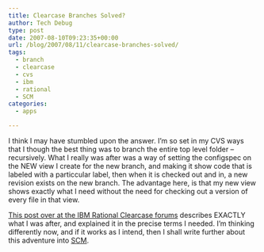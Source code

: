 ```yaml
---
title: Clearcase Branches Solved?
author: Tech Debug
type: post
date: 2007-08-10T09:23:35+00:00
url: /blog/2007/08/11/clearcase-branches-solved/
tags:
  - branch
  - clearcase
  - cvs
  - ibm
  - rational
  - SCM
categories:
  - apps

---
```

I think I may have stumbled upon the answer. I&#8217;m so set in my CVS ways that I though the best thing was to branch the entire top level folder &#8211; recursively. What I really was after was a way of setting the configspec on the NEW view I create for the new branch, and making it show code that is labeled with a particcular label, then when it is checked out and in, a new revision exists on the new branch. The advantage here, is that my new view shows exactly what I need without the need for checking out a version of every file in that view.

[This post over at the IBM Rational Clearcase forums][1] describes EXACTLY what I was after, and explained it in the precise terms I needed. I&#8217;m thinking differently now, and if it works as I intend, then I shall write further about this adventure into [SCM][2].

 [1]: http://www.ibm.com/developerworks/forums/dw_thread.jsp?message=13939273&cat=24&thread=158366&treeDisplayType=threadmode1&forum=333#13939273 "developerWorks : : Forums : Help"
 [2]: http://en.wikipedia.org/wiki/Software_configuration_management "Software configuration management - Wikipedia, the free encyclopedia"
